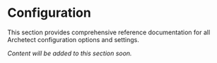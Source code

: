 # Configuration

This section provides comprehensive reference documentation for all Archetect configuration options and settings.

*Content will be added to this section soon.*